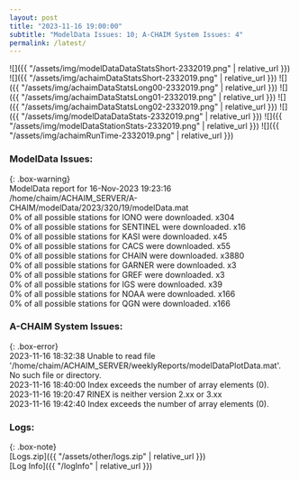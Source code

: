 ```yaml
---
layout: post
title: "2023-11-16 19:00:00"
subtitle: "ModelData Issues: 10; A-CHAIM System Issues: 4"
permalink: /latest/
---
```


![]({{ "/assets/img/modelDataDataStatsShort-2332019.png" | relative_url }})
![]({{ "/assets/img/achaimDataStatsShort-2332019.png" | relative_url }})
![]({{ "/assets/img/achaimDataStatsLong00-2332019.png" | relative_url }})
![]({{ "/assets/img/achaimDataStatsLong01-2332019.png" | relative_url }})
![]({{ "/assets/img/achaimDataStatsLong02-2332019.png" | relative_url }})
![]({{ "/assets/img/modelDataDataStats-2332019.png" | relative_url }})
![]({{ "/assets/img/modelDataStationStats-2332019.png" | relative_url }})
![]({{ "/assets/img/achaimRunTime-2332019.png" | relative_url }})


### ModelData Issues:  
  
{: .box-warning}  
 ModelData report for 16-Nov-2023 19:23:16   
 /home/chaim/ACHAIM_SERVER/A-CHAIM/modelData/2023/320/19/modelData.mat   
 0% of all possible stations for IONO were downloaded. x304   
 0% of all possible stations for SENTINEL were downloaded. x16   
 0% of all possible stations for KASI were downloaded. x45   
 0% of all possible stations for CACS were downloaded. x55   
 0% of all possible stations for CHAIN were downloaded. x3880   
 0% of all possible stations for GARNER were downloaded. x3   
 0% of all possible stations for GREF were downloaded. x3   
 0% of all possible stations for IGS were downloaded. x39   
 0% of all possible stations for NOAA were downloaded. x166   
 0% of all possible stations for QGN were downloaded. x166   
  
### A-CHAIM System Issues:  
  
{: .box-error}  
2023-11-16 18:32:38 Unable to read file '/home/chaim/ACHAIM_SERVER/weeklyReports/modelDataPlotData.mat'. No such file or directory.  
2023-11-16 18:40:00 Index exceeds the number of array elements (0).  
2023-11-16 19:20:47 RINEX is neither version 2.xx or 3.xx  
2023-11-16 19:42:40 Index exceeds the number of array elements (0).  

### Logs:  
  
{: .box-note}  
[Logs.zip]({{ "/assets/other/logs.zip" | relative_url }})  
[Log Info]({{ "/logInfo" | relative_url }})  
